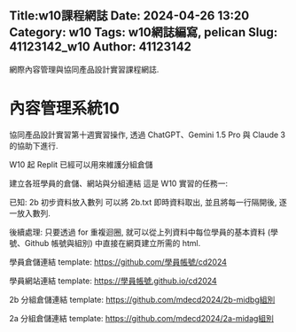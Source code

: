 Title:w10課程網誌
Date: 2024-04-26 13:20
Category: w10
Tags: w10網誌編寫, pelican
Slug: 41123142_w10
Author: 41123142
---

網際內容管理與協同產品設計實習課程網誌.

<!-- PELICAN_END_SUMMARY -->

# 內容管理系統10

協同產品設計實習第十週實習操作, 透過 ChatGPT、Gemini 1.5 Pro 與 Claude 3 的協助下進行.

W10 起 Replit 已經可以用來維護分組倉儲

建立各班學員的倉儲、網站與分組連結
這是 W10 實習的任務一:

已知: 2b 初步資料放入數列 可以將 2b.txt 即時資料取出, 並且將每一行隔開後, 逐一放入數列.

後續處理: 只要透過 for 重複迴圈, 就可以從上列資料中每位學員的基本資料 (學號、Github 帳號與組別) 中直接在網頁建立所需的 html.

學員倉儲連結 template: https://github.com/學員帳號/cd2024

學員網站連結 template: https://學員帳號.github.io/cd2024

2b 分組倉儲連結 template: https://github.com/mdecd2024/2b-midbg組別

2a 分組倉儲連結 template: https://github.com/mdecd2024/2a-midag組別